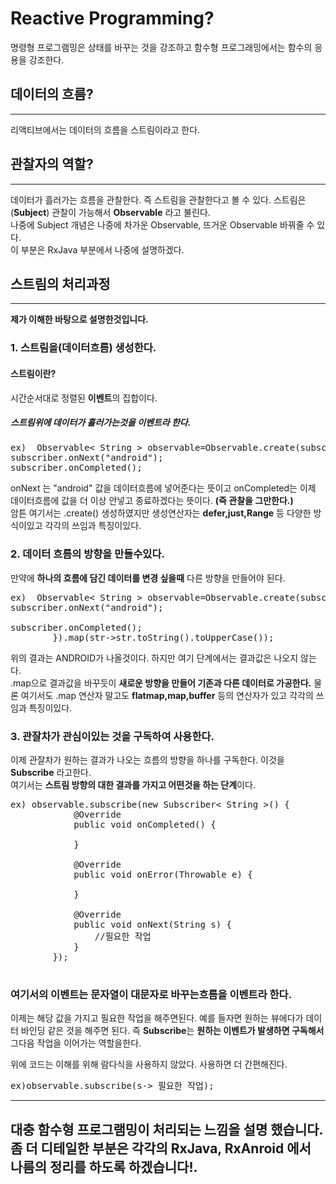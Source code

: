 # Reactive Programming?  
명령형 프로그램밍은 상태를 바꾸는 것을 강조하고 함수형 프로그래밍에서는 함수의 응용을 강조한다. 

## 데이터의 흐름?   
----
리액티브에서는 데이터의 흐름을 스트림이라고 한다. 

## 관찰자의 역할?
----
데이터가 흘러가는 흐름을 관찰한다. 즉 스트림을 관찰한다고 볼 수 있다. 
스트림은(**Subject**) 관찰이 가능해서 **Observable** 라고 불린다.  
나중에 Subject 개념은 나중에 차가운 Observable, 뜨거운 Observable 바꿔줄 수 있다.  
이 부분은 RxJava 부분에서 나중에 설명하겠다. 

## 스트림의 처리과정 
---- 
**제가 이해한 바탕으로 설명한것입니다.**  
### 1. 스트림을(데이터흐름) 생성한다. 

#### 스트림이란?   
시간순서대로 정렬된 **이벤트**의 집합이다. 

##### 스트림위에 데이터가 흘러가는것을 이벤트라 한다. 

<pre>
ex)  Observable< String > observable=Observable.create(subscriber -> {
subscriber.onNext("android");  
subscriber.onCompleted();  
</pre>     

onNext 는 "android" 값을 데이터흐름에 넣어준다는 뜻이고 onCompleted는 이제 데이터흐름에 값을 더 이상 안넣고 종료하겠다는 뜻이다. **(즉 관찰을 그만한다.)**  
암튼 여기서는 .create() 생성하였지만 생성연산자는 **defer,just,Range** 등 다양한 방식이있고 각각의 쓰임과 특징이있다.  


### 2. 데이터 흐름의 방향을 만들수있다.  
만약에 **하나의 흐름에 담긴 데이터를 변경 싶을때** 다른 방향을 만들어야 된다. 
  
<pre>
ex)  Observable< String > observable=Observable.create(subscriber -> {
subscriber.onNext("android");  
                
subscriber.onCompleted();       
        }).map(str->str.toString().toUpperCase());
</pre>
위의 결과는 ANDROID가 나올것이다. 하지만 여기 단계에서는 결과값은 나오지 않는다.   
.map으로 결과값을 바꾸듯이 **새로운 방향을 만들어 기존과 다른 데이터로 가공한다.** 물론 여기서도 .map 연산자 말고도 **flatmap,map,buffer** 등의 연산자가 있고 각각의 쓰임과 특징이있다.  

### 3. 관잘차가 관심이있는 것을 구독하여 사용한다. 
이제 관잘차가 원하는 결과가 나오는 흐름의 방향을 하나를 구독한다. 
이것을 **Subscribe** 라고한다.   
여기서는 **스트림 방향의 대한 결과를 가지고 어떤것을 하는 단계**이다.  

<pre>
ex) observable.subscribe(new Subscriber< String >() {
            @Override
            public void onCompleted() {

            }

            @Override
            public void onError(Throwable e) {

            }

            @Override
            public void onNext(String s) {
                //필요한 작업 
            }
        });  
 </pre>
  
### **여기서의 이벤트는 문자열이 대문자로 바꾸는흐름을 이벤트라 한다.**
이제는 해당 값을 가지고 필요한 작업을 해주면된다. 예를 들자면 원하는 뷰에다가 데이터 바인딩 같은 것을 해주면 된다.
즉 **Subscribe**는 **원하는 이벤트가 발생하면 구독해서** 그다음 작업을 이어가는 역할을한다. 


위에 코드는 이해를 위해 람다식을 사용하지 않았다. 사용하면 더 간편해진다.   

<pre>
ex)observable.subscribe(s-> 필요한 작업);
</pre>    

----

## 대충 함수형 프로그램밍이 처리되는 느낌을 설명 했습니다. 좀 더 디테일한 부분은 각각의 RxJava, RxAnroid 에서 나름의 정리를 하도록 하겠습니다!.






